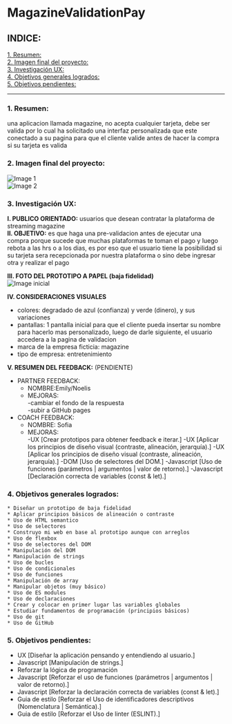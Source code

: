 # MagazineValidationPay

## INDICE:

[1. Resumen:](#1-resumen)  
[2. Imagen final del proyecto:](#2-imagen-final-del-proyecto)  
[3. Investigación UX:](#3-investigacion-UX)  
[4. Objetivos generales logrados:](#4-objetivos-generales-logrados)  
[5. Objetivos pendientes:](#5-objetivos-pendientes)

---

### 1. Resumen:

una aplicacion llamada magazine, no acepta cualquier tarjeta, debe ser valida por lo cual ha solicitado una interfaz personalizada que este conectado a su pagina para que el cliente valide antes de hacer la compra si su tarjeta es valida

### 2. Imagen final del proyecto:

![Image 1](proyectfinal1.jpeg)  
![Image 2](proyectfinal2.jpeg)

### 3. Investigación UX:

**I. PUBLICO ORIENTADO:** usuarios que desean contratar la plataforma de streaming magazine  
**II. OBJETIVO:** es que haga una pre-validacion antes de ejecutar una compra porque sucede que muchas plataformas te toman el pago y luego rebota a las hrs o a los dias, es por eso que el usuario tiene la posibilidad si su tarjeta sera recepcionada por nuestra plataforma o sino debe ingresar otra y realizar el pago

**III. FOTO DEL PROTOTIPO A PAPEL (baja fidelidad)**  
![Image inicial](proyectoInicial.jpeg)

**IV. CONSIDERACIONES VISUALES**

- colores: degradado de azul (confianza) y verde (dinero), y sus variaciones
- pantallas: 1 pantalla inicial para que el cliente pueda insertar su nombre para hacerlo mas personalizado, luego de darle siguiente, el usuario accedera a la pagina de validacion
- marca de la empresa ficticia: magazine
- tipo de empresa: entretenimiento

**V. RESUMEN DEL FEEDBACK:** (PENDIENTE)

- PARTNER FEEDBACK:
  - NOMBRE:Emily/Noelis
  - MEJORAS:  
    -cambiar el fondo de la respuesta  
    -subir a GitHub pages
- COACH FEEDBACK:
  - NOMBRE: Sofia
  - MEJORAS:  
    -UX [Crear prototipos para obtener feedback e iterar.]
    -UX [Aplicar los principios de diseño visual (contraste, alineación, jerarquía).]
    -UX [Aplicar los principios de diseño visual (contraste, alineación, jerarquía).]
    -DOM [Uso de selectores del DOM.]
    -Javascript [Uso de funciones (parámetros | argumentos | valor de retorno).]
    -Javascript [Declaración correcta de variables (const & let).]

### 4. Objetivos generales logrados:

    * Diseñar un prototipo de baja fidelidad
    * Aplicar principios básicos de alineación o contraste
    * Uso de HTML semantico
    * Uso de selectores
    * Construyo mi web en base al prototipo aunque con arreglos
    * Uso de flexbox
    * Uso de selectores del DOM
    * Manipulación del DOM
    * Manipulación de strings
    * Uso de bucles
    * Uso de condicionales
    * Uso de funciones
    * Manipulación de array
    * Manipular objetos (muy básico)
    * Uso de ES modules
    * Uso de declaraciones
    * Crear y colocar en primer lugar las variables globales
    * Estudiar fundamentos de programación (principios básicos)
    * Uso de git
    * Uso de GitHub

### 5. Objetivos pendientes:

- UX [Diseñar la aplicación pensando y entendiendo al usuario.]
- Javascript [Manipulación de strings.]
- Reforzar la lógica de programación
- Javascript [Reforzar el uso de funciones (parámetros | argumentos | valor de retorno).]
- Javascript [Reforzar la declaración correcta de variables (const & let).]
- Guia de estilo [Reforzar el Uso de identificadores descriptivos (Nomenclatura | Semántica).]
- Guia de estilo [Reforzar el Uso de linter (ESLINT).]
